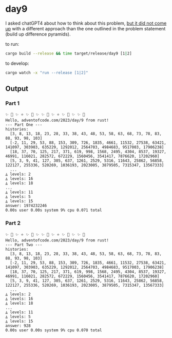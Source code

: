 # day9

I asked chatGPT4 about how to think about this problem, [but it did not come up](chatGPT.txt) with a different approach than the one outlined in the problem statement (build up difference pyramids).

to run:
```bash
cargo build --release && time target/release/day9 [1|2]
```

to develop:
```bash
cargo watch -x "run --release [1|2]"
```

## Output
### Part 1
```
✨ 💫 ✨ ⭐️ ✨ 💫 ✨ ✨ 💫 ✨ ⭐️ ✨ 💫 ✨ ✨ 💫
Hello, adventofcode.com/2023/day/9 from rust!
--- Part One ---
histories:
  [3, 8, 13, 18, 23, 28, 33, 38, 43, 48, 53, 58, 63, 68, 73, 78, 83, 88, 93, 98, 103]
  [-2, 11, 29, 53, 88, 153, 309, 726, 1835, 4661, 11532, 27538, 63421, 141097, 303903, 635229, 1292012, 2564703, 4984683, 9517003, 17906238]
  [18, 37, 70, 125, 217, 371, 619, 998, 1568, 2495, 4304, 8537, 19327, 46991, 116021, 282572, 672229, 1560456, 3541417, 7876620, 17202960]
  [5, 3, 9, 41, 127, 305, 637, 1261, 2529, 5316, 11643, 25862, 56858, 122127, 255336, 520269, 1036193, 2023005, 3879505, 7315347, 13567333]
  ...
⏅ levels: 2
⏅ levels: 16
⏅ levels: 18
...
⏅ levels: 11
⏅ levels: 5
⏅ levels: 15
answer: 1974232246
0.00s user 0.00s system 9% cpu 0.071 total
```

### Part 2
```
✨ 💫 ✨ ⭐️ ✨ 💫 ✨ ✨ 💫 ✨ ⭐️ ✨ 💫 ✨ ✨ 💫
Hello, adventofcode.com/2023/day/9 from rust!
--- Part Two ---
histories:
  [3, 8, 13, 18, 23, 28, 33, 38, 43, 48, 53, 58, 63, 68, 73, 78, 83, 88, 93, 98, 103]
  [-2, 11, 29, 53, 88, 153, 309, 726, 1835, 4661, 11532, 27538, 63421, 141097, 303903, 635229, 1292012, 2564703, 4984683, 9517003, 17906238]
  [18, 37, 70, 125, 217, 371, 619, 998, 1568, 2495, 4304, 8537, 19327, 46991, 116021, 282572, 672229, 1560456, 3541417, 7876620, 17202960]
  [5, 3, 9, 41, 127, 305, 637, 1261, 2529, 5316, 11643, 25862, 56858, 122127, 255336, 520269, 1036193, 2023005, 3879505, 7315347, 13567333]
  ...
⏅ levels: 2
⏅ levels: 16
⏅ levels: 18
...
⏅ levels: 11
⏅ levels: 5
⏅ levels: 15
answer: 928
0.00s user 0.00s system 9% cpu 0.070 total
```